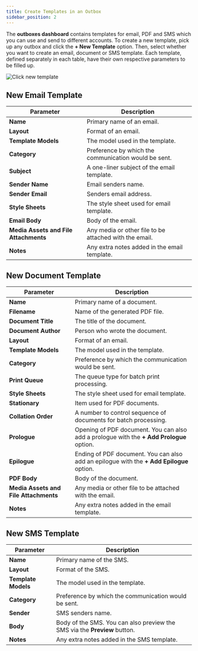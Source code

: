 ```yaml
---
title: Create Templates in an Outbox
sidebar_position: 2
---
```


The **outboxes dashboard** contains templates for email, PDF and SMS which you can use and send to different accounts. To create a new template, pick up any outbox and click the **+ New Template** option. Then, select whether you want to create an email, document or SMS template. Each template, defined separately in each table, have their own respective parameters to be filled up.

![Click new template](./create-new-templates.gif)

## New Email Template

| Parameter | Description |   
| --------- | ----------- |
| **Name** | Primary name of an email. |
| **Layout** | Format of an email. |
| **Template Models** | The model used in the template. |
| **Category** | Preference by which the communication would be sent. |
| **Subject** | A one-liner subject of the email template. |
| **Sender Name** | Email senders name. |
| **Sender Email** | Senders email address. |
| **Style Sheets** | The style sheet used for email template.
| **Email Body** | Body of the email. |
| **Media Assets and File Attachments** | Any media or other file to be attached with the email. |
| **Notes** | Any extra notes added in the email template. |

## New Document Template

| Parameter | Description |   
| --------- | ----------- |
| **Name** | Primary name of a document. | 
| **Filename** | Name of the generated PDF file. | 
| **Document Title** | The title of the document. |
| **Document Author** | Person who wrote the document. |
| **Layout** | Format of an email. |
| **Template Models** | The model used in the template. |
| **Category** | Preference by which the communication would be sent. |
| **Print Queue** | The queue type for batch print processing. |
| **Style Sheets** | The style sheet used for email template. |
| **Stationary** | Item used for PDF documents. |
| **Collation Order** | A number to control sequence of documents for batch processing. |
| **Prologue** | Opening of PDF document. You can also add a prologue with the **+ Add Prologue** option. |
| **Epilogue** | Ending of PDF document. You can also add an epilogue with the **+ Add Epilogue** option. |
| **PDF Body** | Body of the document. |
| **Media Assets and File Attachments** | Any media or other file to be attached with the email. |
| **Notes** | Any extra notes added in the email template. |

## New SMS Template

| Parameter | Description |   
| --------- | ----------- |
| **Name** | Primary name of the SMS. |
| **Layout** | Format of the SMS. |
| **Template Models** | The model used in the template. |
| **Category** | Preference by which the communication would be sent. |
| **Sender** | SMS senders name. |
| **Body** | Body of the SMS. You can also preview the SMS via the **Preview** button. |
| **Notes** | Any extra notes added in the SMS template. |
 
